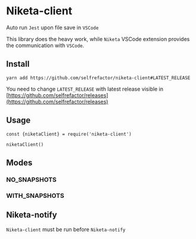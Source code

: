 # Niketa-client

Auto run `Jest` upon file save in `VSCode`

This library does the heavy work, while `Niketa` VSCode extension provides the communication with `VSCode`.

## Install

`yarn add https://github.com/selfrefactor/niketa-client#LATEST_RELEASE`

You need to change `LATEST_RELEASE` with latest release visible in [https://github.com/selfrefactor/releases](https://github.com/selfrefactor/releases)

## Usage

```
const {niketaClient} = require('niketa-client')

niketaClient()
```

## Modes

### NO_SNAPSHOTS

### WITH_SNAPSHOTS

## Niketa-notify

`Niketa-client` must be run before `Niketa-notify`